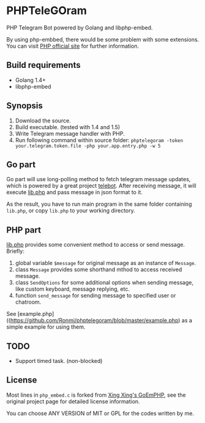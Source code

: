 # PHPTeleGOram

PHP Telegram Bot powered by Golang and libphp-embed.

By using php-embbed, there would be some problem with some extensions. You can visit [PHP official site](https://php.net/) for further information.

## Build requirements

* Golang 1.4+
* libphp-embed

## Synopsis

1. Download the source.
2. Build executable. (tested with 1.4 and 1.5)
3. Write Telegram message handler with PHP.
4. Run following command within source folder: `phptelegoram -token your.telegram.token.file -php your.app.entry.php -w 5`

## Go part

Go part will use long-polling method to fetch telegram message updates, which is powered by a great project [telebot](https://github.com/tucnak/telebot). After receiving message, it will execute [lib.php](https://github.com/Ronmi/phptelegoram/blob/master/lib.php) and pass message in json format to it.

As the result, you have to run main program in the same folder containing `lib.php`, or copy `lib.php` to your working directory.

## PHP part

[lib.php](https://github.com/Ronmi/phptelegoram/blob/master/lib.php) provides some convenient method to access or send message. Briefly:

1. global variable `$message` for original message as an instance of `Message`.
2. class `Message` provides some shorthand mthod to access received message.
3. class `SendOptions` for some additional options when sending message, like custom keyboard, message replying, etc.
4. function `send_message` for sending message to specified user or chatroom.

See [example.php]((https://github.com/Ronmi/phptelegoram/blob/master/example.php) as a simple example for using them.

## TODO

* Support timed task. (non-blocked)

## License

Most lines in `php_embed.c` is forked from [Xing Xing's GoEmPHP](https://github.com/mikespook/goemphp), see the original project page for detailed license information.

You can choose ANY VERSION of MIT or GPL for the codes written by me.
